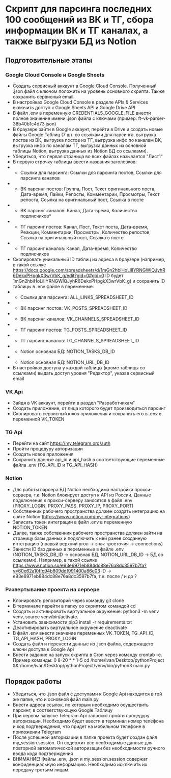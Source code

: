 # Скрипт для парсинга последних 100 сообщений из ВК и ТГ, сбора информации ВК и ТГ каналах, а также выгрузки БД из Notion

## Подготовительные этапы
### Google Cloud Console и Google Sheets
* Создать сервисный аккаунт в Google Cloud Console. Полученный .json файл с ключом положить на уровень основного скрипта. Также сохранить сервисный email.
* В настройках Google Cloud Console в разделе APIs & Services включить доступ к Google Sheets API и Google Drive API	
* В файл .env в переменную CREDENTIALS_GOOGLE_FILE внести полное значение имени .json файла с ключами (пример: ft-vk-parser-38b40b1c4d73.json)
* В браузере зайти в Google аккаунт, перейти в Drive и создать новые файлы Google Таблиц (7 шт.:со ссылками для парсинга, выгрузка постов из ВК, выгрузка постов из ТГ, выгрузка инфо по каналам ВК, выгрузка инфо по каналам ТГ, выгрузка данных из основной таблицы Notion, выгрузка данных из Notion БД со ссылками).
* Убедиться, что первая страница во всех файлах называется "Лист1"
* В первую строчку таблицы ввести названия заголовков: 
*  - Ссылки для парсинга: Ссылки для парсинга постов, Ссылки для парсинга каналов
*  - ВК парсинг постов: Группа, Пост, Текст оригинального поста, Дата-время, Лайки, Репосты, Комментарии, Просмотры, Текст репоста, Ссылка на оригинальный пост, Ссылка в посте
*  - ВК парсинг каналов: Канал, Дата-время, Количество подписчиков*  
*  - ТГ парсинг постов: Канал, Пост, Текст поста, Дата-время, Реакции, Комментарии, Просмотры, Количество репостов, Ссылка на оригинальный пост, Ссылка в посте
*  - ТГ парсинг каналов: Канал, Дата-время, Количество подписчиков
* Скопировать уникальный ID таблиц из адреса в браузере (например, в такой ссылке https://docs.google.com/spreadsheets/d/1mGn2hbiHoLilIYRNGWIQJyhR6DekxPHpgkX3wrVbK_g/edit?gid=0#gid=0 ID будет 1mGn2hbiHoLilIYRNGWIQJyhR6DekxPHpgkX3wrVbK_g) и сохранить ID таблицы в .env файле в переменные:
* - Ссылки для парсинга: ALL_LINKS_SPREADSHEET_ID
* - ВК парсинг постов: VK_POSTS_SPREADSHEET_ID
* - ВК парсинг каналов: VK_CHANNELS_SPREADSHEET_ID
* - ТГ парсинг постов: TG_POSTS_SPREADSHEET_ID
* - ТГ парсинг каналов: TG_CHANNELS_SPREADSHEET_ID
* - Notion основная БД: NOTION_TASKS_DB_ID
* - Notion основная БД: NOTION_URL_DB_ID
* В настройках доступа у каждой таблицы (кроме таблицы со ссылками) выдать доступ уровня "Редактор", указав сервисный email 

### VK Api
* Зайдя в VK аккаунт, перейти в раздел "Разработчикам"
* Создать приложение, от лица которого будет производиться парсинг
* Скопировать сервисный ключ приложения и сохранить его в .env в переменной VK_TOKEN

### TG Api
* Перейти на сайт https://my.telegram.org/auth
* Пройти процедуру авторизации
* Создать новое приложения
* Сохранить данные api_id и api_hash в соответствующие переменные файла .env (TG_API_ID и TG_API_HASH)

### Notion 
* Для работы парсера БД Notion необходима настройка прокси-сервера, т.к. Notion блокирует доступ к API из России. Данные подключения к прокси-серверу заносятся в файл .env (PROXY_LOGIN, PROXY_PASS, PROXY_IP, PROXY_PORT) 
* Собственник рабочего пространства должен создать интеграцию на сайте Notion (https://www.notion.com/my-integrations)
* Записать токен интеграции в файл .env в переменную NOTION_TOKEN
* Далее, также собственник рабочего пространства должен зайти на страницу базы данных и подключить к ней ранее созданную интеграцию (правый верхний угол -> знак троеточия -> connections)
* Занести ID баз данных в переменные в файле .env (NOTION_TASKS_DB_ID -> основная БД, NOTION_URL_DB_ID  -> БД со ссылками). Например, в такой ссылке https://www.notion.so/e93e6971eb884dc88e76a8dc3597b7fa?v=60e62a10ffc94b609ddf991400a86e03  ID -> e93e6971eb884dc88e76a8dc3597b7fa, т.е. после / и до ?

### Развертывание проекта на сервере
* Клонировать репозиторий через команду git clone 
* В терминале перейти в папку со скриптом командой cd 
* Создать и активировать виртуальное окружение: python3 -m venv venv, source venv/bin/activate. 
* Установить зависимости pip3 install -r requirements.txt
* Деактивировать виртуальное окружение deactivate
* В файл .env внести значение переменных VK_TOKEN, TG_API_ID, TG_API_HASH, PROXY_LOGIN 
* Создать файл и перенести данные из .json файла, содержащего ключи доступа к Google Api
* Внести задание на запуск скрипта в Cron через команду crontab -e. Пример команды: 0 8-20 * * 1-5 cd /home/ivan/Desktop/pythonProject && /home/ivan/Desktop/pythonProject/venv/bin/python3 main.py 

## Порядок работы
* Убедиться, что .json файл с доступами к Google Api находится в той же папке, что и основной файл main.py
* Внести адреса ссылок, по которым необходимо осуществить парсинг, в соответствующую Google Таблицу
* При первом запуске Telegram Api запросит пройти процедуру авторизации. Необходимо будет ввести в терминал номер телефона и код подтверждения, что придет на мобильном телефоне в приложении Telegram
* После успешной авторизации в папке проекта будет создан файл my_session.session. Он содержит все необходимые данные для повторной автоматической авторизации без необходимости ручного ввода кода подтверждения
* ВНИМАНИЕ! Файлы .env, .json и my_session.session содержат конфиденциальную информацию. Необходимо исключить их передачу третьим лицам.